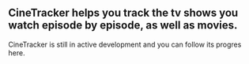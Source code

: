 ## CineTracker helps you track the tv shows you watch episode by episode, as well as movies.

CineTracker is still in active development and you can follow its progres here.

